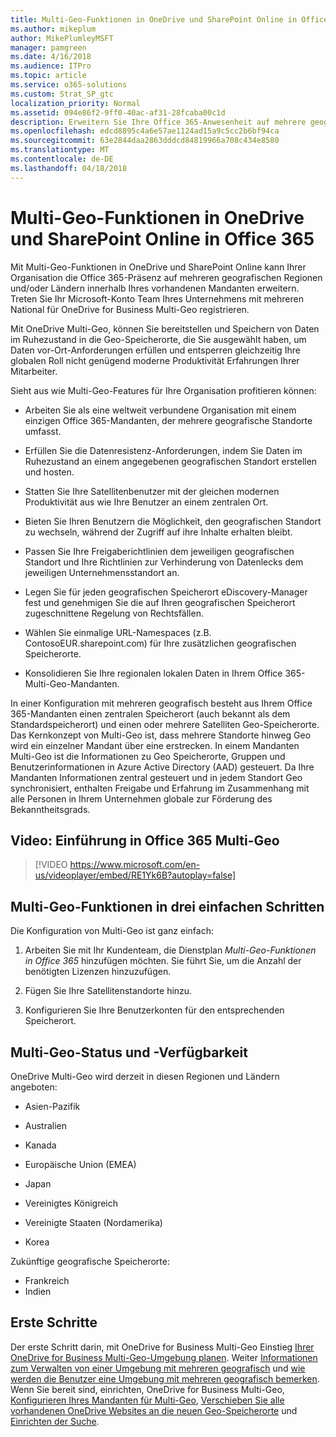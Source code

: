 ```yaml
---
title: Multi-Geo-Funktionen in OneDrive und SharePoint Online in Office 365
ms.author: mikeplum
author: MikePlumleyMSFT
manager: pamgreen
ms.date: 4/16/2018
ms.audience: ITPro
ms.topic: article
ms.service: o365-solutions
ms.custom: Strat_SP_gtc
localization_priority: Normal
ms.assetid: 094e86f2-9ff0-40ac-af31-28fcaba00c1d
description: Erweitern Sie Ihre Office 365-Anwesenheit auf mehrere geografische Regionen mit Multi-Geo-Funktionen in OneDrive und SharePoint Online.
ms.openlocfilehash: edcd8895c4a6e57ae1124ad15a9c5cc2b6bf94ca
ms.sourcegitcommit: 63e2844daa2863dddcd84819966a708c434e8580
ms.translationtype: MT
ms.contentlocale: de-DE
ms.lasthandoff: 04/18/2018
---
```

# <a name="multi-geo-capabilities-in-onedrive-and-sharepoint-online-in-office-365"></a>Multi-Geo-Funktionen in OneDrive und SharePoint Online in Office 365

Mit Multi-Geo-Funktionen in OneDrive und SharePoint Online kann Ihrer Organisation die Office 365-Präsenz auf mehreren geografischen Regionen und/oder Ländern innerhalb Ihres vorhandenen Mandanten erweitern. Treten Sie Ihr Microsoft-Konto Team Ihres Unternehmens mit mehreren National für OneDrive for Business Multi-Geo registrieren.
  
Mit OneDrive Multi-Geo, können Sie bereitstellen und Speichern von Daten im Ruhezustand in die Geo-Speicherorte, die Sie ausgewählt haben, um Daten vor-Ort-Anforderungen erfüllen und entsperren gleichzeitig Ihre globalen Roll nicht genügend moderne Produktivität Erfahrungen Ihrer Mitarbeiter.
  
Sieht aus wie Multi-Geo-Features für Ihre Organisation profitieren können:
  
- Arbeiten Sie als eine weltweit verbundene Organisation mit einem einzigen Office 365-Mandanten, der mehrere geografische Standorte umfasst.
    
- Erfüllen Sie die Datenresistenz-Anforderungen, indem Sie Daten im Ruhezustand an einem angegebenen geografischen Standort erstellen und hosten.
    
- Statten Sie Ihre Satellitenbenutzer mit der gleichen modernen Produktivität aus wie Ihre Benutzer an einem zentralen Ort.
    
- Bieten Sie Ihren Benutzern die Möglichkeit, den geografischen Standort zu wechseln, während der Zugriff auf ihre Inhalte erhalten bleibt. 
    
- Passen Sie Ihre Freigaberichtlinien dem  jeweiligen geografischen Standort und Ihre Richtlinien zur Verhinderung von Datenlecks dem jeweiligen Unternehmensstandort an.
    
- Legen Sie für jeden geografischen Speicherort eDiscovery-Manager fest und genehmigen Sie die auf Ihren geografischen Speicherort zugeschnittene Regelung von Rechtsfällen.
    
- Wählen Sie einmalige URL-Namespaces (z.B. ContosoEUR.sharepoint.com) für Ihre zusätzlichen geografischen Speicherorte. 
    
- Konsolidieren Sie Ihre regionalen lokalen Daten in Ihrem Office 365-Multi-Geo-Mandanten.
    
In einer Konfiguration mit mehreren geografisch besteht aus Ihrem Office 365-Mandanten einen zentralen Speicherort (auch bekannt als dem Standardspeicherort) und einen oder mehrere Satelliten Geo-Speicherorte. Das Kernkonzept von Multi-Geo ist, dass mehrere Standorte hinweg Geo wird ein einzelner Mandant über eine erstrecken. In einem Mandanten Multi-Geo ist die Informationen zu Geo Speicherorte, Gruppen und Benutzerinformationen in Azure Active Directory (AAD) gesteuert. Da Ihre Mandanten Informationen zentral gesteuert und in jedem Standort Geo synchronisiert, enthalten Freigabe und Erfahrung im Zusammenhang mit alle Personen in Ihrem Unternehmen globale zur Förderung des Bekanntheitsgrads.

## <a name="video-introducing-office-365-multi-geo"></a>Video: Einführung in Office 365 Multi-Geo

> [!VIDEO https://www.microsoft.com/en-us/videoplayer/embed/RE1Yk6B?autoplay=false]
  
## <a name="get-multi-geo-features-in-three-simple-steps"></a>Multi-Geo-Funktionen in drei einfachen Schritten

Die Konfiguration von Multi-Geo ist ganz einfach:
  
1. Arbeiten Sie mit Ihr Kundenteam, die Dienstplan _Multi-Geo-Funktionen in Office 365_ hinzufügen möchten. Sie führt Sie, um die Anzahl der benötigten Lizenzen hinzuzufügen.
    
2. Fügen Sie Ihre Satellitenstandorte hinzu.
    
3. Konfigurieren Sie Ihre Benutzerkonten für den entsprechenden Speicherort.
    
## <a name="multi-geo-status-and-availability"></a>Multi-Geo-Status und -Verfügbarkeit

OneDrive Multi-Geo wird derzeit in diesen Regionen und Ländern angeboten:
  
- Asien-Pazifik
    
- Australien
    
- Kanada
    
- Europäische Union (EMEA)
    
- Japan
    
- Vereinigtes Königreich
    
- Vereinigte Staaten (Nordamerika)
    
- Korea
      
Zukünftige geografische Speicherorte:
  
- Frankreich
- Indien
    
## <a name="getting-started"></a>Erste Schritte

Der erste Schritt darin, mit OneDrive for Business Multi-Geo Einstieg [Ihrer OneDrive for Business Multi-Geo-Umgebung planen](plan-for-multi-geo.md). Weiter [Informationen zum Verwalten von einer Umgebung mit mehreren geografisch](administering-a-multi-geo-environment.md) und [wie werden die Benutzer eine Umgebung mit mehreren geografisch bemerken](multi-geo-user-experience.md). Wenn Sie bereit sind, einrichten, OneDrive for Business Multi-Geo, [Konfigurieren Ihres Mandanten für Multi-Geo](multi-geo-tenant-configuration.md), [Verschieben Sie alle vorhandenen OneDrive Websites an die neuen Geo-Speicherorte](move-onedrive-between-geo-locations.md) und [Einrichten der Suche](configure-search-for-multi-geo.md).
